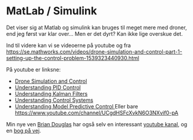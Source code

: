 ﻿# MatLab / Simulink

Det viser sig at Matlab og simulink kan bruges til meget mere med droner, end jeg først var klar over... 
Men er det dyrt? Kan ikke lige overskue det.

Ind til videre kan vi se videoerne på youtube og fra <https://se.mathworks.com/videos/drone-simulation-and-control-part-1-setting-up-the-control-problem-1539323440930.html>

På youtube er linksne:

* [Drone Simulation and Control](https://www.youtube.com/playlist?list=PLn8PRpmsu08oOLBVYYIwwN_nvuyUqEjrj)
* [Understanding PID Control](https://www.youtube.com/playlist?list=PLn8PRpmsu08pQBgjxYFXSsODEF3Jqmm-y)
* [Understanding Kalman Filters](https://www.youtube.com/playlist?list=PLn8PRpmsu08pzi6EMiYnR-076Mh-q3tWr)
* [Understanding Control Systems](https://www.youtube.com/watch?v=VZIsHshZnFU&list=PLn8PRpmsu08q8CE0pbZ-cSrMm_WYJfVGd)
* [Understanding Model Predictive Control
](https://www.youtube.com/playlist?list=PLn8PRpmsu08ozoeoXgxPSBKLyd4YEHww8)
Eller bare <https://www.youtube.com/channel/UCgdHSFcXvkN6O3NXvif0-pA>

Min nye ven [Brian Douglas](https://twitter.com/brianbdouglas?lang=da) har også selv en interessant [youtube kanal](https://www.youtube.com/channel/UCgdHSFcXvkN6O3NXvif0-pA), og en [bog på vej](https://www.patreon.com/briandouglas).

